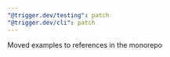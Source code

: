```yaml
---
"@trigger.dev/testing": patch
"@trigger.dev/cli": patch
---
```


Moved examples to references in the monorepo
